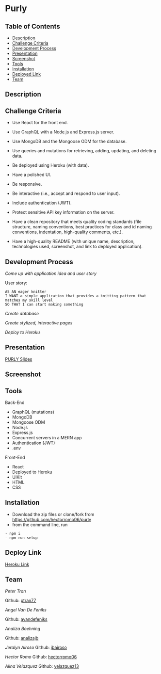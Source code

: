 # Purly
## Table of Contents

- [Description](#description)
- [Challenge Criteria](#challenge-criteria)
- [Development Process](#development-process)
- [Presentation](#presentation)
- [Screenshot](#screenshot)
- [Tools](#tools)
- [Installation](#installation)
- [Deployed Link](#link)
- [Team](#team)

## Description


## Challenge Criteria

- Use React for the front end.

- Use GraphQL with a Node.js and Express.js server.

- Use MongoDB and the Mongoose ODM for the database.

- Use queries and mutations for retrieving, adding, updating, and deleting data.

- Be deployed using Heroku (with data).

- Have a polished UI.

- Be responsive.

- Be interactive (i.e., accept and respond to user input).

- Include authentication (JWT).

- Protect sensitive API key information on the server.

- Have a clean repository that meets quality coding standards (file structure, naming conventions, best practices for class and id naming conventions, indentation, high-quality comments, etc.).

- Have a high-quality README (with unique name, description, technologies used, screenshot, and link to deployed application).

## Development Process

_Come up with application idea and user story_

User story:

```
AS AN eager knitter
I WANT a simple application that provides a knitting pattern that matches my skill level
SO THAT I can start making something
```

_Create database_

_Create stylized, interactive pages_

_Deploy to Heroku_


## Presentation

[PURLY Slides](https://docs.google.com/presentation/d/15HsNCn22vRGXKbEEwZ-mg9926_xi7uwr/edit?usp=sharing&ouid=114120646631802234048&rtpof=true&sd=true)

## Screenshot


## Tools

Back-End

- GraphQL (mutations)
- MongoDB
- Mongoose ODM
- Node.js
- Express.js
- Concurrent servers in a MERN app
- Authentication (JWT)
- .env

Front-End

- React
- Deployed to Heroku
- UIKit
- HTML
- CSS

## Installation

- Download the zip files or clone/fork from https://github.com/hectorromo06/purly
- from the command line, run

```
- npm i
- npm run setup
```

## Deploy Link

[Heroku Link](https://purly.herokuapp.com/)

## Team

_Peter Tran_

Github: [ptran77](https://github.com/ptran77)

_Angel Van De Feniks_

Github: [avandefeniks](https://github.com/avandefeniks)

_Analiza Boehning_

Github: [analizajb](https://github.com/analizajb)

_Jeralyn Airoso_
Github: [jbairoso](https://github.com/jbairoso)

_Hector Romo_
Github: [hectorromo06](https://github.com/hectorromo06)

_Alina Velazquez_
Github: [velazquez13](https://github.com/velazquez13)